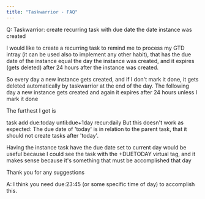 ```yaml
---
title: "Taskwarrior - FAQ"
---
```


Q: Taskwarrior: create recurring task with due date the date instance was created

I would like to create a recurring task to remind me to process my GTD intray (it can be used also to implement any other habit), that has the due date of the instance equal the day the instance was created, and it expires (gets deleted) after 24 hours after the instance was created.

So every day a new instance gets created, and if I don't mark it done, it gets deleted automatically by taskwarrior at the end of the day. The following day a new instance gets created and again it expires after 24 hours unless I mark it done

The furthest I got is 

task add due:today until:due+1day recur:daily
But this doesn't work as expected: The due date of 'today' is in relation to the parent task, that it should not create tasks after 'today'.

Having the instance task have the due date set to current day would be useful because I could see the task with the +DUETODAY virtual tag, and it makes sense because it's something that must be accomplished that day

Thank you for any suggestions

A: I think you need  due:23:45  (or some specific time of day) to accomplish this.

